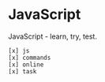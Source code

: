 # JavaScript
JavaScript - learn, try, test.

    [x] js
    [x] commands
    [x] online
    [x] task
